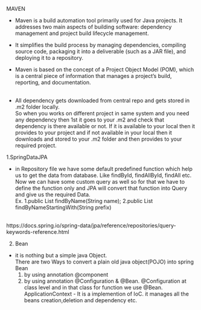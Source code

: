 MAVEN
 - Maven is a build automation tool primarily used for Java projects. It addresses two main 
   aspects of building software: dependency management and project build lifecycle management.<br>
 - It simplifies the build process by managing dependencies, compiling source code, packaging it 
   into a deliverable (such as a JAR file), and deploying it to a repository.<br>
 - Maven is based on the concept of a Project Object Model (POM), which is a central piece of 
   information that manages a project’s build, reporting, and documentation.<br><br>

 - All dependency gets downloaded from central repo and gets stored in .m2 folder locally.
   <br> So when you works on different project in same system and you need any dependency then 1st it goes to your .m2 and check that dependency is there available or not. If it is available to your local then it provides to your project and if not available in your local then it downloads and stored to your .m2 folder and then provides to your required project.


1.SpringDataJPA

 - in Repository file we have some default predefined function which help us to get the data from database. Like findById, findAllById, findAll etc.<br>
 Now we can have some custom query as well so for that we have to define the function only and JPA will convert that function into Query and give us the required Data. <br>
 Ex. 1.public List<User> findByName(String name);
     2.public List<user> findByNameStartingWith(String prefix)
<br>
     https://docs.spring.io/spring-data/jpa/reference/repositories/query-keywords-reference.html





2. Bean
 - it is nothing but a simple java Object.<br>
   There are two Ways to convert a plain old java object(POJO) into spring Bean<br>
   1. by using annotation @component<br>
   2. by using annotation @Configuration & @Bean. @Configuration at class level and in that class for function we use @Bean.
 ApplicationContext - It is a implemention of IoC. it manages all the beans creation,deletion and dependency etc.
